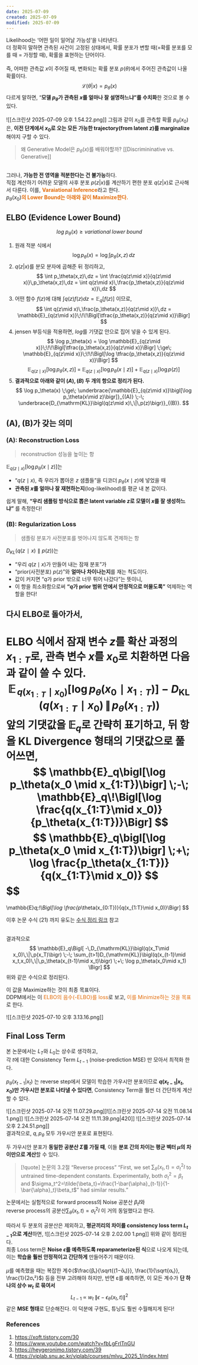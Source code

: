 ```yaml
---
date: 2025-07-09
created: 2025-07-09
modified: 2025-07-09
---
```


Likelihood는 ‘어떤 일이 일어날 가능성’을 나타낸다. <br>
더 정확히 말하면 관측된 사건이 고정된 상태에서, 확률 분포가 변할 때(=확률 분포를 모를 때 = 가정할 때), 확률을 표현하는 단어이다. <br><br>
즉, 어떠한 관측값 $x$이 주어질 때, 변화되는 확률 분포 $p(\theta)$에서 주어진 관측값이 나올 확률이다. 
$$
\mathcal{L}(\theta|x) = p_\theta(x)
$$
다르게 말하면, “**모델 $p_\theta$가 관측된 $x$를 얼마나 잘 설명하느냐”를 수치화**한 것으로 볼 수 있다. <br>
<br>![[스크린샷 2025-07-09 오후 1.54.22.png]]
그림과 같이 $x_0$를 관측할 확률 $p_\theta(x_0)$은, **이전 단계에서 $x_0$로 오는 모든 가능한 trajectory(from latent $z$)를 marginalize**해야지 구할 수 있다.
>왜 Generative Model은 $p_\theta(x)$를 배워야할까? [[Discrimininative vs. Generative]]

<br>그러나, **가능한 전 영역을 적분한다는 건 불가능**하다.
<br>
직접 계산하기 어려운 모델의 사후 분포 $p(z|x)$를 계산하기 편한 분포 $q(z|x)$로 근사해서 다룬다. 이를, <b><font color="#e36c09">Varaiational Inference</font></b>라고 한다. <br>
$p_\theta(x_0)$<b><font color="#e36c09">의 Lower Bound는 아래와 같이 Maximize한다. </font></b>

## ELBO (Evidence Lower Bound)
$$
log\;p_\theta(x) \ge variational \; lower \;bound
$$
1. 원래 적분 식에서
$$
\log p_\theta(x) = \log \int p_\theta(x,z)\,dz
$$
2. $q(z|x)$를 분모 분자에 곱해준 뒤 정리하고, 
$$
\int p_\theta(x,z)\,dz
= \int \frac{q(z\mid x)}{q(z\mid x)}\,p_\theta(x,z)\,dz
= \int q(z\mid x)\,\frac{p_\theta(x,z)}{q(z\mid x)}\,dz
$$
3. 어떤 함수 $f(z)$에 대해 $\int q(z)f(z)dz = \mathbb{E}_q[f(z)]$ 이므로, 
$$
\int q(z\mid x)\,\frac{p_\theta(x,z)}{q(z\mid x)}\,dz
= \mathbb{E}_{q(z\mid x)}\;\!\!\Bigl[\tfrac{p_\theta(x,z)}{q(z\mid x)}\Bigr]
$$
4. jensen 부등식을 적용하면, $log$를 기댓값 안으로 집어 넣을 수 있게 된다. 
$$
\log p_\theta(x)
= \log \mathbb{E}_{q(z\mid x)}\;\!\!\Bigl[\tfrac{p_\theta(x,z)}{q(z\mid x)}\Bigr]
\;\ge\;
\mathbb{E}_{q(z\mid x)}\;\!\!\Bigl[\log \tfrac{p_\theta(x,z)}{q(z\mid x)}\Bigr]
$$
$$
\mathbb{E}_{q(z\mid x)}[\log p_\theta(x,z)]
\;=\;
\mathbb{E}_{q(z\mid x)}[\log p_\theta(x\mid z)]
\;+\;
\mathbb{E}_{q(z\mid x)}[\log p(z)]
$$
5. **결과적으로 아래와 같이 $(A),(B)$ 두 개의 항으로 정리가 된다.** 
$$
\log p_\theta(x)
\;\ge\;
\underbrace{\mathbb{E}_{q(z\mid x)}\bigl[\log p_\theta(x\mid z)\bigr]}_{(A)}
\;-\;
\underbrace{D_{\mathrm{KL}}\bigl(q(z\mid x)\,\|\,p(z)\bigr)}_{(B)}.
$$
## (A), (B)가 갖는 의미
### (A): Reconstruction Loss
> reconstruction 성능을 높이는 항

$\mathbb{E}_{q(z\mid x)}\bigl[\log p_\theta(x\mid z)\bigr]$는
- “$q(z\mid x)$, 즉 우리가 뽑아온 $z$ 샘플들”을 디코더 $p_\theta(x\mid z)$에 넣었을 때
- **관측된 $x$를 얼마나 잘 재현하는지**(log-likelihood)를 평균 내 본 값이다. 

쉽게 말해, **“우리 샘플링 방식으로 뽑은 latent variable $z$로 모델이 $x$를 잘 생성하느냐”** 를 측정한다!

### (B): Regularization Loss
> 샘플링 분포가 사전분포를 벗어나지 않도록 견제하는 항

$D_{KL}​(q(z∣x)∥p(z))$는
- “우리 $q(z\mid x)$가 만들어 내는 잠재 분포”가
- “prior(사전분포) $p(z)$”와 **얼마나 차이나는지**를 재는 척도이다. 
- 값이 커지면 “$q$가 prior 밖으로 너무 튀어 나갔다”는 뜻이니,
- 이 항을 최소화함으로써 **“$q$가 prior 범위 안에서 안정적으로 머물도록”** 억제하는 역할을 한다!


## 다시 ELBO로 돌아가서,
ELBO 식에서 잠재 변수 $z$를 확산 과정의 $x_{1:T}$​로, 관측 변수 $x$를 $x_0$​로 치환하면 다음과 같이 쓸 수 있다.
$$
\mathbb{E}_{\,q(x_{1:T}\mid x_0)}\bigl[\log p_\theta(x_0\mid x_{1:T})\bigr]
\;-\;
D_{\mathrm{KL}}\!\bigl(q(x_{1:T}\mid x_0)\,\|\,p_\theta(x_{1:T})\bigr)
$$
앞의 기댓값을 $\mathbb{E}_q$​로 간략히 표기하고, 뒤 항을 KL Divergence 형태의 기댓값으로 풀어쓰면,
$$
\mathbb{E}_q\bigl[\log p_\theta(x_0 \mid x_{1:T})\bigr]
\;-\;
\mathbb{E}_q\!\Bigl[\log \frac{q(x_{1:T}\mid x_0)}{p_\theta(x_{1:T})}\Bigr]
$$
$$
\mathbb{E}_q\bigl[\log p_\theta(x_0 \mid x_{1:T})\bigr]
\;+\;
\log \frac{p_\theta(x_{1:T})}{q(x_{1:T}\mid x_0)}
$$
$$
=
\mathbb{E}_q\;\!\Bigl[\log \frac{p_\theta(x_{0:T})}{q(x_{1:T}\mid x_0)}\Bigr]
$$

이후 논문 수식 (21) 까지 유도는 [수식 정리 링크](https://www.notion.so/Diffusion-22bc798859de8046ac19d6da3288e984?source=copy_link) 참고 <br><br>

결과적으로 
$$
\mathbb{E}_q\Bigl[
-\,D_{\mathrm{KL}}\bigl(q(x_T\mid x_0)\,\|\,p(x_T)\bigr)
\;-\;
\sum_{t>1}D_{\mathrm{KL}}\bigl(q(x_{t-1}\mid x_t,x_0)\,\|\,p_\theta(x_{t-1}\mid x_t)\bigr)
\;+\;
\log p_\theta(x_0\mid x_1)
\Bigr]
$$
위와 같은 수식으로 정리된다. 

이 값을 Maximize하는 것이 최종 목표이다. <br>DDPM에서는 이 <font color="#e36c09">ELBO의 음수(-ELBO)를 loss</font>로 보고, <font color="#e36c09">이를 Minimize하는 것을 목표</font>로 한다. 

![[스크린샷 2025-07-10 오후 3.13.16.png]]
## Final Loss Term
본 논문에서는 $L_T$와 $L_0$는 상수로 생각하고, <br>각 $t$에 대한 Consistency Term $L_{t-1}$ (noise-prediction MSE) 만 모아서 최적화 한다. <br><br>$p_\theta(x_{t-1}|x_t)$ 는 reverse step에서 모델이 학습한 가우시안 분포이므로 **$q(x_{t-1}|x_t, x_0)$만 가우시안 분포로 나타낼 수 있다면**, Consistency Term을 훨씬 더 간단하게 계산할 수 있다. 

![[스크린샷 2025-07-14 오전 11.07.29.png]]![[스크린샷 2025-07-14 오전 11.08.14 1.png]]
![[스크린샷 2025-07-14 오전 11.11.39.png|420]]
![[스크린샷 2025-07-14 오후 2.24.51.png]]<br>
결과적으로, $q, p_\theta$ 모두 가우시안 분포로 표현된다. 

두 가우시안 분포가 **동일한 공분산 $\Sigma$를 가질 때**, 이들 **분포 간의 차이는 평균 벡터 $\mu$의 차이만으로 계산**할 수 있다. 

> [!quote] 논문의 3.2절 “Reverse process”
> “First, we set $\sum_\theta(x_t, t)=\sigma_t^2I$ to untrained time-dependent constants. Experimentally, both $\sigma_t^2=\beta_t$ and $\sigma_t^2=\tilde{\beta_t}=\frac{1-\bar{\alpha}_{t-1}}{1-\bar{\alpha}_t}\beta_t$” had similar results.”

논문에서는 실험적으로 forward process의 Noise 공분산 $\beta_tI$와<br>reverse process의 공분산$\sum_\theta(x_t, t)=\sigma_t^2I$ 이 거의 동일했다고 한다. <br><br>따라서 두 분포의 공분산은 제외하고, **평균끼리의 차이를 consistency loss term $L_{t-1}$으로 계산**하면,
![[스크린샷 2025-07-14 오후 2.02.00 1.png]]
위와 같이 정리된다. <br>최종 Loss term은 **Noise $\epsilon$를 예측하도록 reparameterize된 식**으로 나오게 되는데, <br>이는 **학습을 훨씬 안정적이고 간단하게** 만들어주기 때문이다. <br><br>$μ$를 예측했을 때는 복잡한 계수($\frac{βₜ}{\sqrt{(1−ᾱₜ)}}, \frac{1}{\sqrt{αₜ}}, \frac{1}{2σₜ²}$) 등을 전부 고려해야 하지만, 반면 ε를 예측하면, 이 모든 계수가 **단 하나의 상수 $w_t$ 로 묶여서**
$$
L_{t-1}\;\propto\; w_t\;\|\epsilon - \epsilon_\theta(x_t,t)\|^2
$$
같은 **MSE 형태**로 단순해진다. 이 덕분에 구현도, 튜닝도 훨씬 수월해지게 된다!

### References
1. https://xoft.tistory.com/30
2. https://www.youtube.com/watch?v=fbLgFrlTnGU
3. https://heygeronimo.tistory.com/39
4. https://viplab.snu.ac.kr/viplab/courses/mlvu_2025_1/index.html